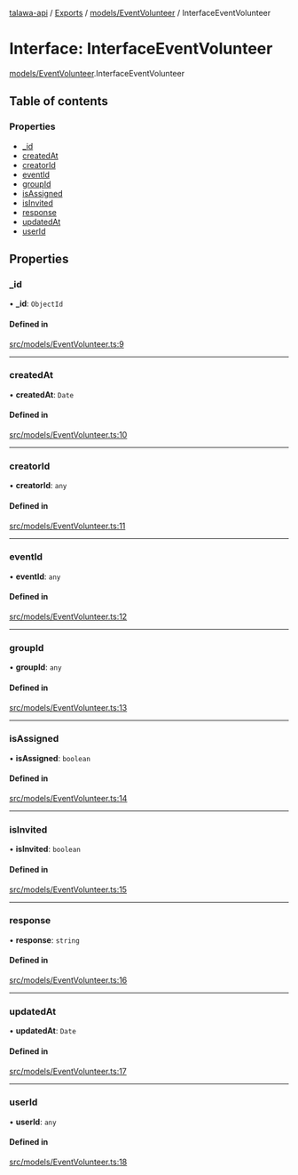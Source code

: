 [talawa-api](../README.md) / [Exports](../modules.md) / [models/EventVolunteer](../modules/models_EventVolunteer.md) / InterfaceEventVolunteer

# Interface: InterfaceEventVolunteer

[models/EventVolunteer](../modules/models_EventVolunteer.md).InterfaceEventVolunteer

## Table of contents

### Properties

- [\_id](models_EventVolunteer.InterfaceEventVolunteer.md#_id)
- [createdAt](models_EventVolunteer.InterfaceEventVolunteer.md#createdat)
- [creatorId](models_EventVolunteer.InterfaceEventVolunteer.md#creatorid)
- [eventId](models_EventVolunteer.InterfaceEventVolunteer.md#eventid)
- [groupId](models_EventVolunteer.InterfaceEventVolunteer.md#groupid)
- [isAssigned](models_EventVolunteer.InterfaceEventVolunteer.md#isassigned)
- [isInvited](models_EventVolunteer.InterfaceEventVolunteer.md#isinvited)
- [response](models_EventVolunteer.InterfaceEventVolunteer.md#response)
- [updatedAt](models_EventVolunteer.InterfaceEventVolunteer.md#updatedat)
- [userId](models_EventVolunteer.InterfaceEventVolunteer.md#userid)

## Properties

### \_id

• **\_id**: `ObjectId`

#### Defined in

[src/models/EventVolunteer.ts:9](https://github.com/PalisadoesFoundation/talawa-api/blob/53234da/src/models/EventVolunteer.ts#L9)

___

### createdAt

• **createdAt**: `Date`

#### Defined in

[src/models/EventVolunteer.ts:10](https://github.com/PalisadoesFoundation/talawa-api/blob/53234da/src/models/EventVolunteer.ts#L10)

___

### creatorId

• **creatorId**: `any`

#### Defined in

[src/models/EventVolunteer.ts:11](https://github.com/PalisadoesFoundation/talawa-api/blob/53234da/src/models/EventVolunteer.ts#L11)

___

### eventId

• **eventId**: `any`

#### Defined in

[src/models/EventVolunteer.ts:12](https://github.com/PalisadoesFoundation/talawa-api/blob/53234da/src/models/EventVolunteer.ts#L12)

___

### groupId

• **groupId**: `any`

#### Defined in

[src/models/EventVolunteer.ts:13](https://github.com/PalisadoesFoundation/talawa-api/blob/53234da/src/models/EventVolunteer.ts#L13)

___

### isAssigned

• **isAssigned**: `boolean`

#### Defined in

[src/models/EventVolunteer.ts:14](https://github.com/PalisadoesFoundation/talawa-api/blob/53234da/src/models/EventVolunteer.ts#L14)

___

### isInvited

• **isInvited**: `boolean`

#### Defined in

[src/models/EventVolunteer.ts:15](https://github.com/PalisadoesFoundation/talawa-api/blob/53234da/src/models/EventVolunteer.ts#L15)

___

### response

• **response**: `string`

#### Defined in

[src/models/EventVolunteer.ts:16](https://github.com/PalisadoesFoundation/talawa-api/blob/53234da/src/models/EventVolunteer.ts#L16)

___

### updatedAt

• **updatedAt**: `Date`

#### Defined in

[src/models/EventVolunteer.ts:17](https://github.com/PalisadoesFoundation/talawa-api/blob/53234da/src/models/EventVolunteer.ts#L17)

___

### userId

• **userId**: `any`

#### Defined in

[src/models/EventVolunteer.ts:18](https://github.com/PalisadoesFoundation/talawa-api/blob/53234da/src/models/EventVolunteer.ts#L18)

